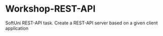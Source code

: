 # Workshop-REST-API
SoftUni REST-API task. Create a REST-API server based on a given client application
